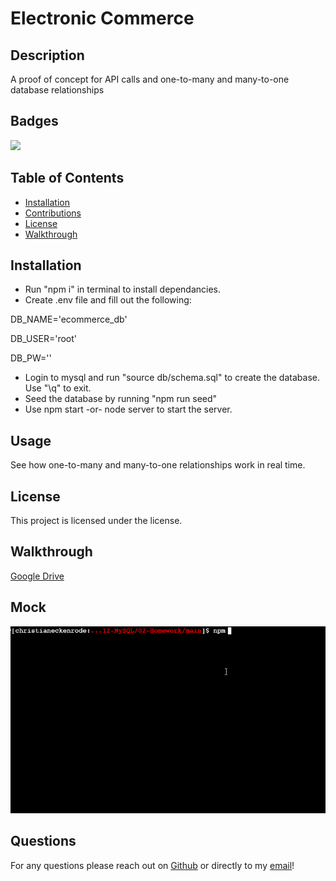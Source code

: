 # Electronic Commerce

## Description 

A proof of concept for API calls and one-to-many and many-to-one database relationships

## Badges

![](https://img.shields.io/static/v1?label=license&message=mit&color=brightgreen?style=plastic&logo=appveyor)

## Table of Contents

* [Installation](#installation)
* [Contributions](#contributing)
* [License](#license)
* [Walkthrough](#walkthrough)


## Installation

* Run "npm i" in terminal to install dependancies. 
* Create .env file and fill out the following:

DB_NAME='ecommerce_db'

DB_USER='root'

DB_PW=''

* Login to mysql and run "source db/schema.sql" to create the database. Use "\q" to exit.
* Seed the database by running "npm run seed"
* Use npm start -or- node server to start the server.


## Usage 

See how one-to-many and many-to-one relationships work in real time.


## License

This project is licensed under the [](https://choosealicense.com/licenses/) license.


## Walkthrough 

[Google Drive](https://drive.google.com/file/d/1DI5nMa7IbQkujTn5WFtV7eUIQFeAfSuP/view)


## Mock

![Mock](https://github.com/CucciPro/EmployeeTracker/blob/master/assets/images/demo.gif)


## Questions

For any questions please reach out on [Github](https://github.com/CucciPro/) or directly to my [email](josej@email.arizona.edu)!

